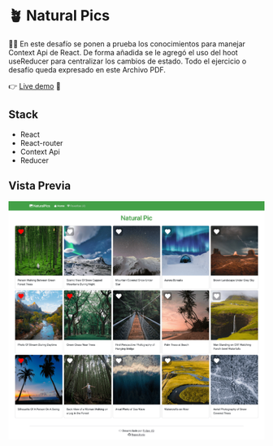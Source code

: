 # 🪴 Natural Pics

👨‍💻 En este desafío se ponen a prueba los conocimientos para manejar Context Api de React.
De forma añadida se le agregó el uso del hoot useReducer para centralizar los cambios de estado.
Todo el ejercicio o desafío queda expresado en este Archivo PDF.

👉 [Live demo](https://naturalpics.netlify.app/) 🚀

## Stack

- React
- React-router
- Context Api
- Reducer

## Vista Previa

![Vista previa](https://github.com/felipejoq/react-context-practica/blob/main/preview.png?raw=true)
